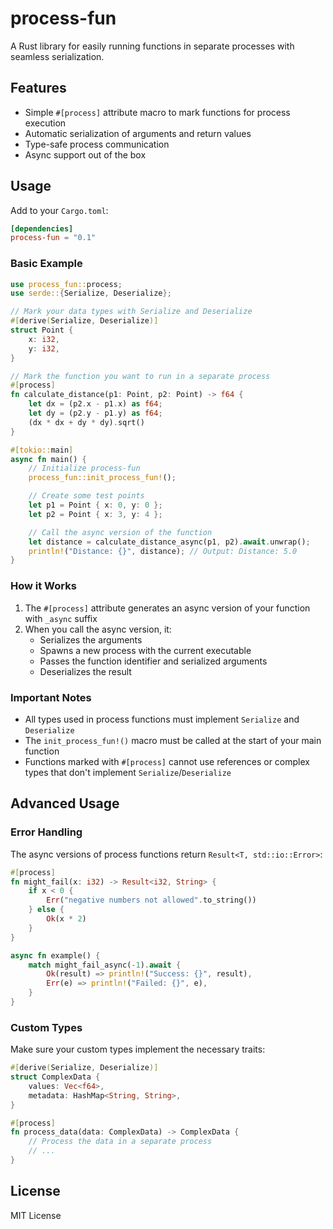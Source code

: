 # process-fun

A Rust library for easily running functions in separate processes with seamless serialization.

## Features

- Simple `#[process]` attribute macro to mark functions for process execution
- Automatic serialization of arguments and return values
- Type-safe process communication
- Async support out of the box

## Usage

Add to your `Cargo.toml`:

```toml
[dependencies]
process-fun = "0.1"
```

### Basic Example

```rust
use process_fun::process;
use serde::{Serialize, Deserialize};

// Mark your data types with Serialize and Deserialize
#[derive(Serialize, Deserialize)]
struct Point {
    x: i32,
    y: i32,
}

// Mark the function you want to run in a separate process
#[process]
fn calculate_distance(p1: Point, p2: Point) -> f64 {
    let dx = (p2.x - p1.x) as f64;
    let dy = (p2.y - p1.y) as f64;
    (dx * dx + dy * dy).sqrt()
}

#[tokio::main]
async fn main() {
    // Initialize process-fun
    process_fun::init_process_fun!();

    // Create some test points
    let p1 = Point { x: 0, y: 0 };
    let p2 = Point { x: 3, y: 4 };

    // Call the async version of the function
    let distance = calculate_distance_async(p1, p2).await.unwrap();
    println!("Distance: {}", distance); // Output: Distance: 5.0
}
```

### How it Works

1. The `#[process]` attribute generates an async version of your function with `_async` suffix
2. When you call the async version, it:
   - Serializes the arguments
   - Spawns a new process with the current executable
   - Passes the function identifier and serialized arguments
   - Deserializes the result

### Important Notes

- All types used in process functions must implement `Serialize` and `Deserialize`
- The `init_process_fun!()` macro must be called at the start of your main function
- Functions marked with `#[process]` cannot use references or complex types that don't implement `Serialize`/`Deserialize`

## Advanced Usage

### Error Handling

The async versions of process functions return `Result<T, std::io::Error>`:

```rust
#[process]
fn might_fail(x: i32) -> Result<i32, String> {
    if x < 0 {
        Err("negative numbers not allowed".to_string())
    } else {
        Ok(x * 2)
    }
}

async fn example() {
    match might_fail_async(-1).await {
        Ok(result) => println!("Success: {}", result),
        Err(e) => println!("Failed: {}", e),
    }
}
```

### Custom Types

Make sure your custom types implement the necessary traits:

```rust
#[derive(Serialize, Deserialize)]
struct ComplexData {
    values: Vec<f64>,
    metadata: HashMap<String, String>,
}

#[process]
fn process_data(data: ComplexData) -> ComplexData {
    // Process the data in a separate process
    // ...
}
```

## License

MIT License
